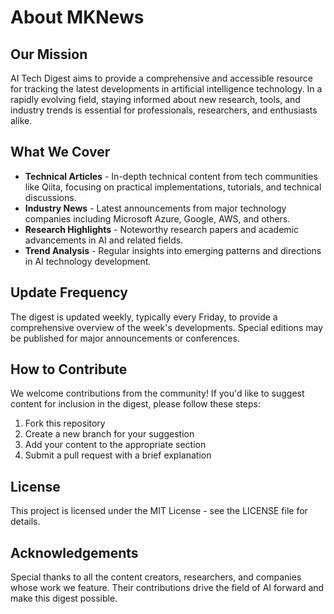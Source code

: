 # About MKNews

## Our Mission

AI Tech Digest aims to provide a comprehensive and accessible resource for tracking the latest developments in artificial intelligence technology. In a rapidly evolving field, staying informed about new research, tools, and industry trends is essential for professionals, researchers, and enthusiasts alike.

## What We Cover

- **Technical Articles** - In-depth technical content from tech communities like Qiita, focusing on practical implementations, tutorials, and technical discussions.
- **Industry News** - Latest announcements from major technology companies including Microsoft Azure, Google, AWS, and others.
- **Research Highlights** - Noteworthy research papers and academic advancements in AI and related fields.
- **Trend Analysis** - Regular insights into emerging patterns and directions in AI technology development.

## Update Frequency

The digest is updated weekly, typically every Friday, to provide a comprehensive overview of the week's developments. Special editions may be published for major announcements or conferences.

## How to Contribute

We welcome contributions from the community! If you'd like to suggest content for inclusion in the digest, please follow these steps:

1. Fork this repository
2. Create a new branch for your suggestion
3. Add your content to the appropriate section
4. Submit a pull request with a brief explanation
<!-- ## Contact

For inquiries, suggestions, or feedback, please open an issue in this repository or reach out via:

- Email: [your-email@example.com](mailto:your-email@example.com)
- Twitter: [@YourTwitterHandle](https://twitter.com/YourTwitterHandle) -->

## License

This project is licensed under the MIT License - see the LICENSE file for details.

## Acknowledgements

Special thanks to all the content creators, researchers, and companies whose work we feature. Their contributions drive the field of AI forward and make this digest possible.